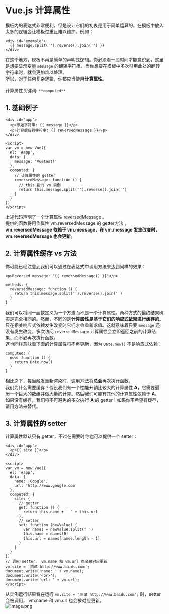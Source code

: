 # Vue.js 计算属性

模板内的表达式非常便利，但是设计它们的初衷是用于简单运算的。在模板中放入太多的逻辑会让模板过重且难以维护。例如：
```vue
<div id="example">
  {{ message.split('').reverse().join('') }}
</div>
```
在这个地方，模板不再是简单的声明式逻辑。你必须看一段时间才能意识到，这里是想要显示变量 `message` 的翻转字符串。当你想要在模板中多次引用此处的翻转字符串时，就会更加难以处理。<br />所以，对于任何复杂逻辑，你都应当使用**计算属性**。<br />
<br />计算属性关键词: `**computed**`<br />

<a name="z7mNB"></a>
## 1. 基础例子


```vue
<div id="app">
  <p>原始字符串: {{ message }}</p>
  <p>计算后反转字符串: {{ reversedMessage }}</p>
</div>
 
<script>
var vm = new Vue({
  el: '#app',
  data: {
    message: 'Vuetest!'
  },
  computed: {
    // 计算属性的 getter
    reversedMessage: function () {
      // this 指向 vm 实例
      return this.message.split('').reverse().join('')
    }
  }
})
</script>
```
上述代码声明了一个计算属性 reversedMessage 。<br />提供的函数将用作属性 vm.reversedMessage 的 getter方法 。<br />**vm.reversedMessage 依赖于 vm.message，在 vm.message 发生改变时，vm.reversedMessage 也会更新。**
<a name="zu4Te"></a>
## 2. 计算属性缓存 vs 方法
你可能已经注意到我们可以通过在表达式中调用方法来达到同样的效果：
```vue
<p>Reversed message: "{{ reversedMessage() }}"</p>
```
```vue
methods: {
  reversedMessage: function () {
    return this.message.split('').reverse().join('')
  }
}
```
我们可以将同一函数定义为一个方法而不是一个计算属性。两种方式的最终结果确实是完全相同的。然而，不同的是**计算属性是基于它们的响应式依赖进行缓存的**。只在相关响应式依赖发生改变时它们才会重新求值。这就意味着只要 `message` 还没有发生改变，多次访问 `reversedMessage` 计算属性会立即返回之前的计算结果，而不必再次执行函数。<br />这也同样意味着下面的计算属性将不再更新，因为 `Date.now()` 不是响应式依赖：
```
computed: {
  now: function () {
    return Date.now()
  }
}
```
相比之下，每当触发重新渲染时，调用方法将**总会**再次执行函数。<br />我们为什么需要缓存？假设我们有一个性能开销比较大的计算属性 **A**，它需要遍历一个巨大的数组并做大量的计算。然后我们可能有其他的计算属性依赖于 **A**。如果没有缓存，我们将不可避免的多次执行 **A** 的 getter！如果你不希望有缓存，请用方法来替代。<br />

<a name="RmyoG"></a>
## 3. 计算属性的 setter
计算属性默认只有 getter，不过在需要时你也可以提供一个 setter：
```vue
<div id="app">
  <p>{{ site }}</p>
</div>

<script>
var vm = new Vue({
  el: '#app',
  data: {
	name: 'Google',
	url: 'http://www.google.com'
  },
  computed: {
    site: {
      // getter
      get: function () {
        return this.name + ' ' + this.url
      },
      // setter
      set: function (newValue) {
        var names = newValue.split(' ')
        this.name = names[0]
        this.url = names[names.length - 1]
      }
    }
  }
})
// 调用 setter， vm.name 和 vm.url 也会被对应更新
vm.site = '测试 http://www.baidu.com';
document.write('name: ' + vm.name);
document.write('<br>');
document.write('url: ' + vm.url);
</script>
```
从实例运行结果看在运行 `vm.site = '测试 http://www.baidu.com';` 时，setter 会被调用， vm.name 和 vm.url 也会被对应更新。<br />![image.png](https://cdn.nlark.com/yuque/0/2020/png/1237282/1586345845181-9de8a123-66ab-44ff-ad55-1b10a0e76bd3.png#align=left&display=inline&height=105&name=image.png&originHeight=158&originWidth=433&size=11549&status=done&style=none&width=286)
